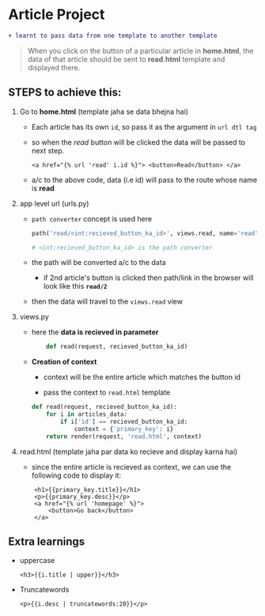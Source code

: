 # Article Project

```diff
+ learnt to pass data from one template to another template
```

> When you click on the button of a particular article in **home.html**, the data of that article should be sent to **read.html** template and displayed there.

## STEPS to achieve this:


1. Go to **home.html** (template jaha se data bhejna hai)

    - Each article has its own `id`, so pass it as the argument in `url dtl tag`

    - so when the *read* button will be clicked the data will be passed to next step.

        ```django html
        <a href="{% url 'read' i.id %}"> <button>Read</button> </a>
        ```
    - a/c to the above code, data (i.e id) will pass to the route whose name is **read** 

2. app level url (urls.py)

    - `path converter` concept is used here

        ```py
        path('read/<int:recieved_button_ka_id>', views.read, name='read'),

        # <int:recieved_button_ka_id> is the path converter
        ```

    - the path will be converted a/c to the data
        
        - if 2nd article's button is clicked then path/link in the browser will look like this **`read/2`**

    - then the data will travel to the `views.read` view 

3. views.py 

    - here the **data is recieved in parameter**

        ```py
            def read(request, recieved_button_ka_id)
        ```

    - **Creation of context** 
    
        - context will be the entire article which matches the button id
        
        - pass the context to `read.html` template

        ```py
        def read(request, recieved_button_ka_id):
            for i in articles_data:
                if i['id'] == recieved_button_ka_id:
                    context = {'primary_key': i}
            return render(request, 'read.html', context)
        ```

4. read.html (template jaha par data ko recieve and display karna hai)

    - since the entire article is recieved as context, we can use the following code to display it:

    ```django html
        <h1>{{primary_key.title}}</h1>
        <p>{{primary_key.desc}}</p>
        <a href="{% url 'homepage' %}">
            <button>Go back</button>
        </a>
    ``` 

## Extra learnings

- uppercase

    ```django html
    <h3>{{i.title | upper}}</h3>
    ```

- Truncatewords

    ```django html
    <p>{{i.desc | truncatewords:20}}</p>
    ```
